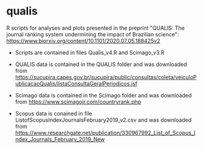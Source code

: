 # qualis
R scripts for analyses and plots presented in the preprint "QUALIS: The journal ranking system undermining the impact of Brazilian science": https://www.biorxiv.org/content/10.1101/2020.07.05.188425v2 

- Scripts are contained in files Qualis_v4.R and Scimago_v3.R

- QUALIS data is contained in the QUALIS folder and was downloaded from https://sucupira.capes.gov.br/sucupira/public/consultas/coleta/veiculoPublicacaoQualis/listaConsultaGeralPeriodicos.jsf

- Scimago data is contained in the Scimago folder and was downloaded from https://www.scimagojr.com/countryrank.php

- Scopus data is conained in file ListofScopusIndexJournalsFebruary2019_v2.csv and was downloaded from https://www.researchgate.net/publication/330967992_List_of_Scopus_Index_Journals_February_2019_New
